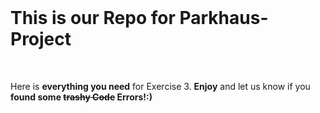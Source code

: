 
<html>
  <body>
    <br>
    <h1>This is our Repo for Parkhaus-Project</h1>
    <br>
    <p>Here is <b>everything you need</b> for Exercise 3. <b>Enjoy</b> and let us know if you <b>found some <del>trashy Code</del> Errors!:)</b></p>
  </body>
</html>
    
